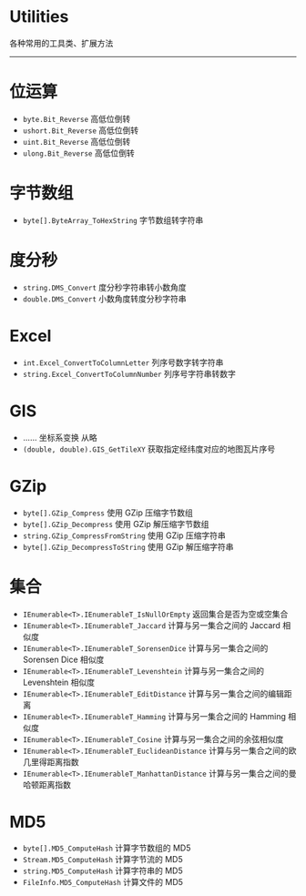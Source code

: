 # Utilities
各种常用的工具类、扩展方法

--------

# 位运算
- `byte.Bit_Reverse` 高低位倒转
- `ushort.Bit_Reverse` 高低位倒转
- `uint.Bit_Reverse` 高低位倒转
- `ulong.Bit_Reverse` 高低位倒转

# 字节数组
- `byte[].ByteArray_ToHexString` 字节数组转字符串

# 度分秒
- `string.DMS_Convert` 度分秒字符串转小数角度
- `double.DMS_Convert` 小数角度转度分秒字符串

# Excel
- `int.Excel_ConvertToColumnLetter` 列序号数字转字符串
- `string.Excel_ConvertToColumnNumber` 列序号字符串转数字

# GIS
- …… 坐标系变换 从略
- `(double, double).GIS_GetTileXY` 获取指定经纬度对应的地图瓦片序号

# GZip
- `byte[].GZip_Compress` 使用 GZip 压缩字节数组
- `byte[].GZip_Decompress` 使用 GZip 解压缩字节数组
- `string.GZip_CompressFromString` 使用 GZip 压缩字符串
- `byte[].GZip_DecompressToString` 使用 GZip 解压缩字符串

# 集合
- `IEnumerable<T>.IEnumerableT_IsNullOrEmpty` 返回集合是否为空或空集合
- `IEnumerable<T>.IEnumerableT_Jaccard` 计算与另一集合之间的 Jaccard 相似度
- `IEnumerable<T>.IEnumerableT_SorensenDice` 计算与另一集合之间的 Sorensen Dice 相似度
- `IEnumerable<T>.IEnumerableT_Levenshtein` 计算与另一集合之间的 Levenshtein 相似度
- `IEnumerable<T>.IEnumerableT_EditDistance` 计算与另一集合之间的编辑距离
- `IEnumerable<T>.IEnumerableT_Hamming` 计算与另一集合之间的 Hamming 相似度
- `IEnumerable<T>.IEnumerableT_Cosine` 计算与另一集合之间的余弦相似度
- `IEnumerable<T>.IEnumerableT_EuclideanDistance` 计算与另一集合之间的欧几里得距离指数
- `IEnumerable<T>.IEnumerableT_ManhattanDistance` 计算与另一集合之间的曼哈顿距离指数

# MD5
- `byte[].MD5_ComputeHash` 计算字节数组的 MD5
- `Stream.MD5_ComputeHash` 计算字节流的 MD5
- `string.MD5_ComputeHash` 计算字符串的 MD5
- `FileInfo.MD5_ComputeHash` 计算文件的 MD5
